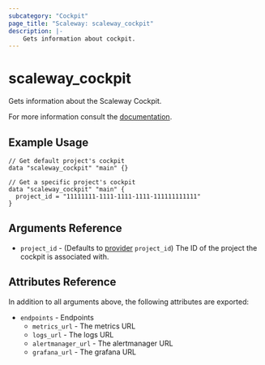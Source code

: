 ```yaml
---
subcategory: "Cockpit"
page_title: "Scaleway: scaleway_cockpit"
description: |-
    Gets information about cockpit.
---
```

# scaleway_cockpit

Gets information about the Scaleway Cockpit.

For more information consult the [documentation](https://www.scaleway.com/en/docs/observability/cockpit/concepts/).

## Example Usage

```hcl
// Get default project's cockpit
data "scaleway_cockpit" "main" {}
```

```hcl
// Get a specific project's cockpit
data "scaleway_cockpit" "main" {
  project_id = "11111111-1111-1111-1111-111111111111"
}
```

## Arguments Reference

- `project_id` - (Defaults to [provider](../index.md#project_id) `project_id`) The ID of the project the cockpit is associated with.


## Attributes Reference

In addition to all arguments above, the following attributes are exported:

- `endpoints` - Endpoints
    - `metrics_url` - The metrics URL
    - `logs_url` - The logs URL
    - `alertmanager_url` - The alertmanager URL
    - `grafana_url` - The grafana URL
